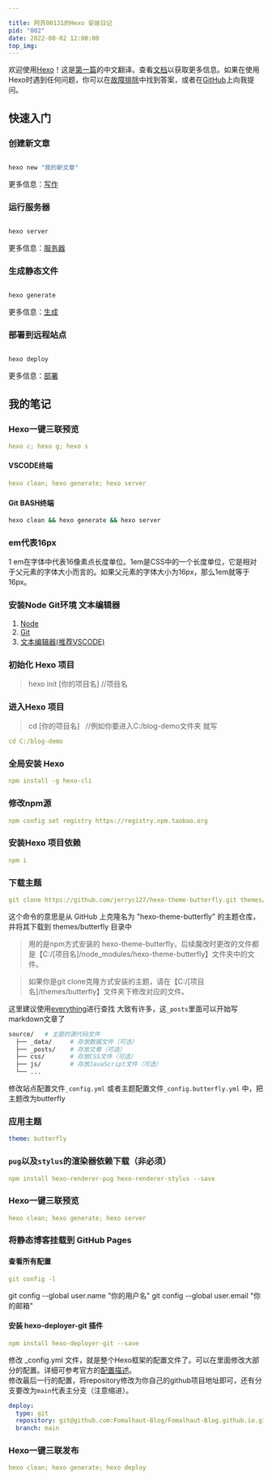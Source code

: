 ```yaml
---

title: 阿苏00131的Hexo 安装日记
pid: "002"
date: 2022-08-02 12:00:00
top_img: 
---
```


欢迎使用[Hexo](https://hexo.io/)！这是[第一篇](/blog/001/)的中文翻译。查看[文档](https://hexo.io/zh-cn/docs/)以获取更多信息。如果在使用Hexo时遇到任何问题，你可以在[故障排除](https://hexo.io/zh-cn/docs/troubleshooting.html)中找到答案，或者在[GitHub](https://github.com/hexojs/hexo/issues)上向我提问。

  

## 快速入门

  

### 创建新文章

  

``` bash

hexo new "我的新文章"

```

  

更多信息：[写作](https://hexo.io/zh-cn/docs/writing.html)

  

### 运行服务器

  

``` bash

hexo server

```

  

更多信息：[服务器](https://hexo.io/zh-cn/docs/server.html)

  

### 生成静态文件

  

``` bash

hexo generate

```

  

更多信息：[生成](https://hexo.io/zh-cn/docs/generating.html)

  

### 部署到远程站点

  

``` bash

hexo deploy

```

  

更多信息：[部署](https://hexo.io/zh-cn/docs/one-command-deployment.html)

  

## 我的笔记

  

### Hexo一键三联预览
```yaml
hexo c; hexo g; hexo s
```
  

#### VSCODE终端

```yaml
hexo clean; hexo generate; hexo server
```

#### Git BASH终端

```  bash
hexo clean && hexo generate && hexo server
```

  

### em代表16px

1 em在字体中代表16像素点长度单位。1em是CSS中的一个长度单位，它是相对于父元素的字体大小而言的。如果父元素的字体大小为16px，那么1em就等于16px。

  

### 安装Node Git环境 文本编辑器
1. [Node](https://nodejs.org/en/download)
1. [Git](https://git-scm.com/downloads)
1. [文本编辑器(推荐VSCODE)](https://code.visualstudio.com/download)

### 初始化 Hexo 项目
> hexo init [你的项目名] 
//项目名

### 进入Hexo 项目
> cd [你的项目名]  
//例如你要进入C:/blog-demo文件夹 就写
```yaml
cd C:/blog-demo
```

### 全局安装 Hexo
```yaml
npm install -g hexo-cli
```

### 修改npm源
```yaml
npm config set registry https://registry.npm.taobao.org
```

### 安装Hexo 项目依赖
```yaml
npm i
```

### 下载主题
```yaml
git clone https://github.com/jerryc127/hexo-theme-butterfly.git themes/butterfly
```
这个命令的意思是从 GitHub 上克隆名为 "hexo-theme-butterfly" 的主题仓库，并将其下载到 themes/butterfly 目录中

>	用的是npm方式安装的 hexo-theme-butterfly，后续魔改时更改的文件都是【C:/[项目名]/node_modules/hexo-theme-butterfly】文件夹中的文件。

>	如果你是git clone克隆方式安装的主题，请在【C:/[项目名]/themes/butterfly】文件夹下修改对应的文件。

这里建议使用[everything](https://getquicker.net/Sharedaction?code=7c105817-9d6b-4177-aff3-08d8f6743496)进行查找
大致有许多，这`_posts`里面可以开始写markdown文章了
```bash
source/   # 主题的源代码文件
  ├── _data/     # 存放数据文件（可选）
  ├── _posts/    # 存放文章（可选）
  ├── css/       # 存放CSS文件（可选）
  ├── js/        # 存放JavaScript文件（可选）
  └── ...
```
修改站点配置文件`_config.yml` 或者主题配置文件`_config.butterfly.yml` 中，把主题改为butterfly

### 应用主题
```yaml
theme: butterfly
```
### `pug`以及`stylus`的渲染器依赖下载（非必须）
```yaml
npm install hexo-renderer-pug hexo-renderer-stylus --save
```
### Hexo一键三联预览

```yaml
hexo clean; hexo generate; hexo server
```

### 将静态博客挂载到 GitHub Pages
#### 查看所有配置
```yaml
git config -l
```
git config --global user.name "你的用户名"
git config --global user.email "你的邮箱"

#### 安装 hexo-deployer-git 插件
```yaml
npm install hexo-deployer-git --save
```
修改 _config.yml 文件，就是整个Hexo框架的配置文件了。可以在里面修改大部分的配置。详细可参考官方的[配置描述](https://hexo.io/zh-cn/docs/configuration)。  
    修改最后一行的配置，将repository修改为你自己的github项目地址即可，还有分支要改为`main`代表主分支（注意缩进）。

```yaml
deploy:
  type: git
  repository: git@github.com:Fomalhaut-Blog/Fomalhaut-Blog.github.io.git
  branch: main
```

### Hexo一键三联发布

```yaml
hexo clean; hexo generate; hexo deploy
```
